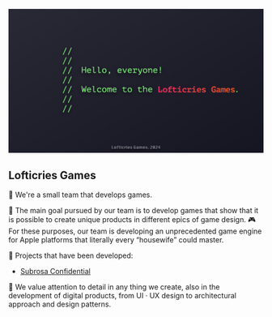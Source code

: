 ![image alt](/images/Greetings.png)

## Lofticries Games

👋 We're a small team that develops games.

🎯 The main goal pursued by our team is to develop games that show that it is possible to create unique products in different epics of game design.
🎮 For these purposes, our team is developing an unprecedented game engine for Apple platforms that literally every “housewife” could master.

👔 Projects that have been developed:
- [Subrosa Confidential](https://github.com/Lofticries-Games/SubrosaKit)
  
🌃 We value attention to detail in any thing we create, also in the development of digital products, from UI · UX design to architectural approach and design patterns.

<!--
📺 You can follow us on TG, IG, as well as on the X. // add links after creating publics, add pictures
-->
